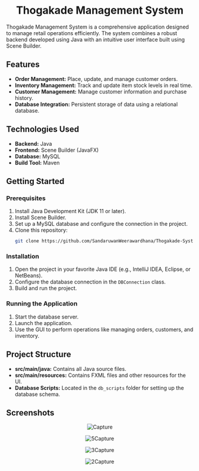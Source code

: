 
<h1 align="center">Thogakade Management System </h1>

Thogakade Management System is a comprehensive application designed to manage retail operations efficiently. The system combines a robust backend developed using Java with an intuitive user interface built using Scene Builder.

## Features
- **Order Management:** Place, update, and manage customer orders.
- **Inventory Management:** Track and update item stock levels in real time.
- **Customer Management:** Manage customer information and purchase history.
- **Database Integration:** Persistent storage of data using a relational database.

## Technologies Used
- **Backend:** Java
- **Frontend:** Scene Builder (JavaFX)
- **Database:** MySQL
- **Build Tool:** Maven 

## Getting Started
### Prerequisites
1. Install Java Development Kit (JDK 11 or later).
2. Install Scene Builder.
3. Set up a MySQL database and configure the connection in the project.
4. Clone this repository:
   ```bash
   git clone https://github.com/SandaruwanWeerawardhana/Thogakade-System-JavaFx.git
   ```

### Installation
1. Open the project in your favorite Java IDE (e.g., IntelliJ IDEA, Eclipse, or NetBeans).
2. Configure the database connection in the `DBConnection` class.
3. Build and run the project.

### Running the Application
1. Start the database server.
2. Launch the application.
3. Use the GUI to perform operations like managing orders, customers, and inventory.

## Project Structure
- **src/main/java:** Contains all Java source files.
- **src/main/resources:** Contains FXML files and other resources for the UI.
- **Database Scripts:** Located in the `db_scripts` folder for setting up the database schema.

## Screenshots
<div align="center">
   
![Capture](https://github.com/user-attachments/assets/8144fdc6-3603-45c1-a81f-892606d9bbef)

![5Capture](https://github.com/user-attachments/assets/2d0b61ea-44be-4869-95f9-1c19436ace15)

![3Capture](https://github.com/user-attachments/assets/353033e8-bd1a-456e-b706-b65727fca2ff)

![2Capture](https://github.com/user-attachments/assets/2310a5a9-2868-4e98-b4a6-87fdd4a0e0fc)

</div>
